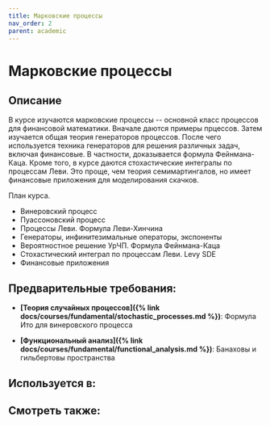 ```yaml
---
title: Марковские процессы
nav_order: 2
parent: academic
---
```


# Марковские процессы


## Описание 
В курсе изучаются марковские процессы -- основной класс процессов для финансовой математики. Вначале даются примеры прцессов.
Затем изучается общая теория генераторов процессов. После чего используется техника генераторов для решения различных задач,
включая финансовые. В частности, доказывается формула Фейнмана-Каца. Кроме того, в курсе даются стохастические интегралы
по процессам Леви. Это проще, чем теория семимартингалов, но имеет финансовые приложения для моделирования скачков.

План курса.
- Винеровский процесс
- Пуассоновский процесс
- Процессы Леви. Формула Леви-Хинчина
- Генераторы, инфинитезимальные операторы, экспоненты
- Вероятностное решение УрЧП. Формула Фейнмана-Каца
- Стохастический интеграл по процессам Леви. Levy SDE
- Финансовые приложения


## Предварительные требования:

- **[Теория случайных процессов]({% link docs/courses/fundamental/stochastic_processes.md %})**: Формула Ито для винеровского процесса


- **[Функциональный анализ]({% link docs/courses/fundamental/functional_analysis.md %})**: Банаховы и гильбертовы пространства



## Используется в:


## Смотреть также:
